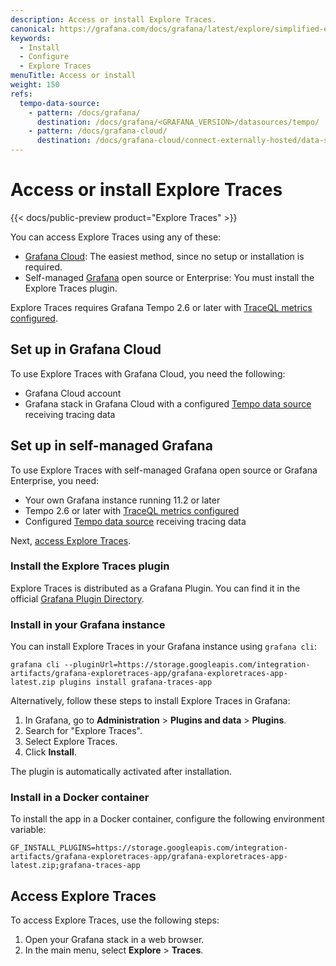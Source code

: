 ```yaml
---
description: Access or install Explore Traces.
canonical: https://grafana.com/docs/grafana/latest/explore/simplified-exploration/tempo/access/
keywords:
  - Install
  - Configure
  - Explore Traces
menuTitle: Access or install
weight: 150
refs:
  tempo-data-source:
    - pattern: /docs/grafana/
      destination: /docs/grafana/<GRAFANA_VERSION>/datasources/tempo/
    - pattern: /docs/grafana-cloud/
      destination: /docs/grafana-cloud/connect-externally-hosted/data-sources/tempo/
---
```


# Access or install Explore Traces

{{< docs/public-preview product="Explore Traces" >}}

You can access Explore Traces using any of these:

 - [Grafana Cloud](access-in-grafana-cloud): The easiest method, since no setup or installation is required.
 - Self-managed [Grafana](#access-in-self-managed-grafana) open source or Enterprise: You must install the Explore Traces plugin.

Explore Traces requires Grafana Tempo 2.6 or later with [TraceQL metrics configured](https://grafana.com/docs/tempo/<TEMPO_VERSION>/operations/traceql-metrics/).

## Set up in Grafana Cloud

To use Explore Traces with Grafana Cloud, you need the following:

- Grafana Cloud account
- Grafana stack in Grafana Cloud with a configured [Tempo data source](https://grafana.com/docs/grafana-cloud/connect-externally-hosted/data-sources/tempo/configure-tempo-data-source/) receiving tracing data

## Set up in self-managed Grafana

To use Explore Traces with self-managed Grafana open source or Grafana Enterprise, you need:

- Your own Grafana instance running 11.2 or later
- Tempo 2.6 or later with [TraceQL metrics configured](https://grafana.com/docs/tempo/<TEMPO_VERSION>/operations/traceql-metrics/)
- Configured [Tempo data source](https://grafana.com/docs/grafana/latest/datasources/tempo/configure-tempo-data-source/) receiving tracing data

Next, [access Explore Traces](#access-explore-traces).

### Install the Explore Traces plugin

Explore Traces is distributed as a Grafana Plugin.
You can find it in the official [Grafana Plugin Directory](https://grafana.com/grafana/plugins/grafana-exploretraces-app/).

### Install in your Grafana instance

You can install Explore Traces in your Grafana instance using `grafana cli`:

```shell
grafana cli --pluginUrl=https://storage.googleapis.com/integration-artifacts/grafana-exploretraces-app/grafana-exploretraces-app-latest.zip plugins install grafana-traces-app
```

Alternatively, follow these steps to install Explore Traces in Grafana:

1. In Grafana, go to **Administration** > **Plugins and data** > **Plugins**.
2. Search for "Explore Traces".
3. Select Explore Traces.
4. Click **Install**.

The plugin is automatically activated after installation.

### Install in a Docker container

To install the app in a Docker container, configure the following environment variable:

```shell
GF_INSTALL_PLUGINS=https://storage.googleapis.com/integration-artifacts/grafana-exploretraces-app/grafana-exploretraces-app-latest.zip;grafana-traces-app
```

## Access Explore Traces

To access Explore Traces, use the following steps:

1. Open your Grafana stack in a web browser.
1. In the main menu, select **Explore** > **Traces**.
